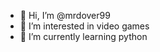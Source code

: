 - 👋 Hi, I’m @mrdover99
- 👀 I’m interested in video games
- 🌱 I’m currently learning python

<!---
mrdover99/mrdover99 is a ✨ special ✨ repository because its `README.md` (this file) appears on your GitHub profile.
You can click the Preview link to take a look at your changes.
--->
